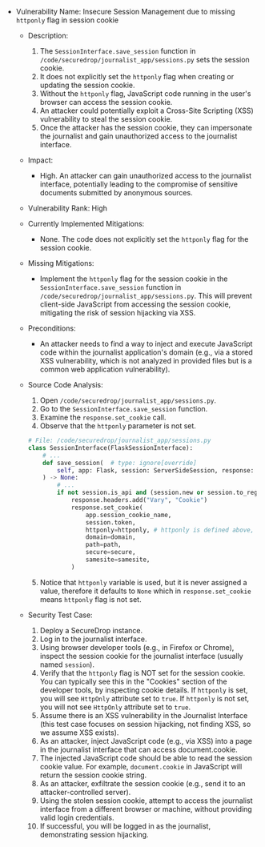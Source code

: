 - Vulnerability Name: Insecure Session Management due to missing `httponly` flag in session cookie
    - Description:
        1. The `SessionInterface.save_session` function in `/code/securedrop/journalist_app/sessions.py` sets the session cookie.
        2. It does not explicitly set the `httponly` flag when creating or updating the session cookie.
        3. Without the `httponly` flag, JavaScript code running in the user's browser can access the session cookie.
        4. An attacker could potentially exploit a Cross-Site Scripting (XSS) vulnerability to steal the session cookie.
        5. Once the attacker has the session cookie, they can impersonate the journalist and gain unauthorized access to the journalist interface.
    - Impact:
        - High. An attacker can gain unauthorized access to the journalist interface, potentially leading to the compromise of sensitive documents submitted by anonymous sources.
    - Vulnerability Rank: High
    - Currently Implemented Mitigations:
        - None. The code does not explicitly set the `httponly` flag for the session cookie.
    - Missing Mitigations:
        - Implement the `httponly` flag for the session cookie in the `SessionInterface.save_session` function in `/code/securedrop/journalist_app/sessions.py`. This will prevent client-side JavaScript from accessing the session cookie, mitigating the risk of session hijacking via XSS.
    - Preconditions:
        - An attacker needs to find a way to inject and execute JavaScript code within the journalist application's domain (e.g., via a stored XSS vulnerability, which is not analyzed in provided files but is a common web application vulnerability).
    - Source Code Analysis:
        1. Open `/code/securedrop/journalist_app/sessions.py`.
        2. Go to the `SessionInterface.save_session` function.
        3. Examine the `response.set_cookie` call.
        4. Observe that the `httponly` parameter is not set.

        ```python
        # File: /code/securedrop/journalist_app/sessions.py
        class SessionInterface(FlaskSessionInterface):
            # ...
            def save_session(  # type: ignore[override]
                self, app: Flask, session: ServerSideSession, response: Response
            ) -> None:
                # ...
                if not session.is_api and (session.new or session.to_regenerate):
                    response.headers.add("Vary", "Cookie")
                    response.set_cookie(
                        app.session_cookie_name,
                        session.token,
                        httponly=httponly, # httponly is defined above, but it is always None
                        domain=domain,
                        path=path,
                        secure=secure,
                        samesite=samesite,
                    )
        ```
        5. Notice that `httponly` variable is used, but it is never assigned a value, therefore it defaults to `None` which in `response.set_cookie` means `httponly` flag is not set.
    - Security Test Case:
        1. Deploy a SecureDrop instance.
        2. Log in to the journalist interface.
        3. Using browser developer tools (e.g., in Firefox or Chrome), inspect the session cookie for the journalist interface (usually named `session`).
        4. Verify that the `httponly` flag is NOT set for the session cookie. You can typically see this in the "Cookies" section of the developer tools, by inspecting cookie details. If `httponly` is set, you will see `HttpOnly` attribute set to `true`. If `httponly` is not set, you will not see `HttpOnly` attribute set to `true`.
        5. Assume there is an XSS vulnerability in the Journalist Interface (this test case focuses on session hijacking, not finding XSS, so we assume XSS exists).
        6. As an attacker, inject JavaScript code (e.g., via XSS) into a page in the journalist interface that can access document.cookie.
        7. The injected JavaScript code should be able to read the session cookie value. For example, `document.cookie` in JavaScript will return the session cookie string.
        8. As an attacker, exfiltrate the session cookie (e.g., send it to an attacker-controlled server).
        9. Using the stolen session cookie, attempt to access the journalist interface from a different browser or machine, without providing valid login credentials.
        10. If successful, you will be logged in as the journalist, demonstrating session hijacking.